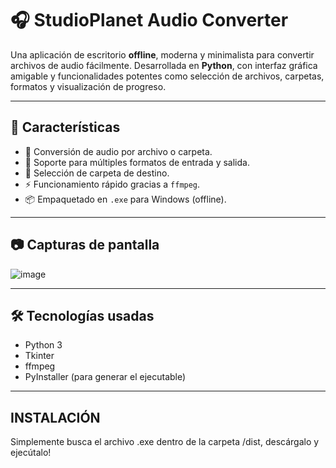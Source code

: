 # 🎧 StudioPlanet Audio Converter

Una aplicación de escritorio **offline**, moderna y minimalista para convertir archivos de audio fácilmente. Desarrollada en **Python**, con interfaz gráfica amigable y funcionalidades potentes como selección de archivos, carpetas, formatos y visualización de progreso.

---

## 🚀 Características

- 🎵 Conversión de audio por archivo o carpeta.
- 🔄 Soporte para múltiples formatos de entrada y salida.
- 📂 Selección de carpeta de destino.
- ⚡ Funcionamiento rápido gracias a `ffmpeg`.
- 📦 Empaquetado en `.exe` para Windows (offline).

---

## 📷 Capturas de pantalla

<!-- Puedes agregar aquí imágenes si tienes -->
![image](https://github.com/user-attachments/assets/71ab66af-7bea-4c97-86e7-439402a4c0c6)


---

## 🛠️ Tecnologías usadas

- Python 3
- Tkinter
- ffmpeg
- PyInstaller (para generar el ejecutable)

---
## INSTALACIÓN ##
Simplemente busca el archivo .exe dentro de la carpeta /dist, descárgalo y ejecútalo!
